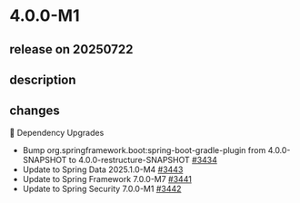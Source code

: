 # 4.0.0-M1

## release on 20250722

## description

## changes

🔨 Dependency Upgrades

* Bump org.springframework.boot:spring-boot-gradle-plugin from 4.0.0-SNAPSHOT to 4.0.0-restructure-SNAPSHOT <a href="https://github.com/spring-projects/spring-session/pull/3434" data-hovercard-type="pull_request" data-hovercard-url="/spring-projects/spring-session/pull/3434/hovercard">#3434</a>
* Update to Spring Data 2025.1.0-M4 <a href="https://github.com/spring-projects/spring-session/issues/3443" data-hovercard-type="issue" data-hovercard-url="/spring-projects/spring-session/issues/3443/hovercard">#3443</a>
* Update to Spring Framework 7.0.0-M7 <a href="https://github.com/spring-projects/spring-session/issues/3441" data-hovercard-type="issue" data-hovercard-url="/spring-projects/spring-session/issues/3441/hovercard">#3441</a>
* Update to Spring Security 7.0.0-M1 <a href="https://github.com/spring-projects/spring-session/issues/3442" data-hovercard-type="issue" data-hovercard-url="/spring-projects/spring-session/issues/3442/hovercard">#3442</a>

